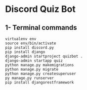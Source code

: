 # Discord Quiz Bot


## 1- Terminal commands
```
virtualenv env
source env/bin/activate
pip install discord.py
pip install django
django-admin startproject quizbot .
django-admin startapp quiz
python manage.py makemigrations
python manage.py migrate
python manage.py createsuperuser
py manage.py runserver
pip install djangorestframework
```

